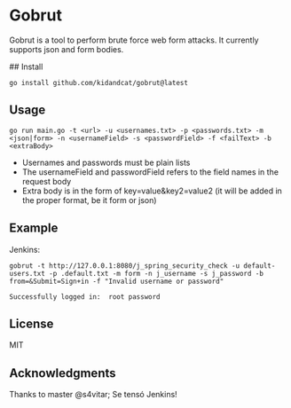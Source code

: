 # Gobrut

Gobrut is a tool to perform brute force web form attacks. It currently supports json and form bodies.

## Install

    go install github.com/kidandcat/gobrut@latest

## Usage

    go run main.go -t <url> -u <usernames.txt> -p <passwords.txt> -m <json|form> -n <usernameField> -s <passwordField> -f <failText> -b <extraBody>

 - Usernames and passwords must be plain lists
 - The usernameField and passwordField refers to the field names in the request body
 - Extra body is in the form of key=value&key2=value2 (it will be added in the proper format, be it form or json)

## Example

Jenkins:

    gobrut -t http://127.0.0.1:8080/j_spring_security_check -u default-users.txt -p .default.txt -m form -n j_username -s j_password -b from=&Submit=Sign+in -f "Invalid username or password"

    Successfully logged in:  root password

## License

MIT

## Acknowledgments

Thanks to master @s4vitar; Se tensó Jenkins!
